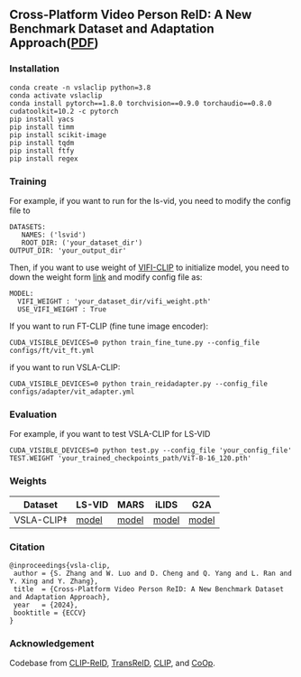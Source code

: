 ﻿## Cross-Platform Video Person ReID: A New Benchmark Dataset and Adaptation Approach([PDF]())
### Installation

```
conda create -n vslaclip python=3.8
conda activate vslaclip
conda install pytorch==1.8.0 torchvision==0.9.0 torchaudio==0.8.0 cudatoolkit=10.2 -c pytorch
pip install yacs
pip install timm
pip install scikit-image
pip install tqdm
pip install ftfy
pip install regex
```

### Training

For example, if you want to run for the ls-vid, you need to modify the config file to

```
DATASETS:
   NAMES: ('lsvid')
   ROOT_DIR: ('your_dataset_dir')
OUTPUT_DIR: 'your_output_dir'
```
Then, if you want to use weight of [VIFI-CLIP](https://github.com/muzairkhattak/ViFi-CLIP) to initialize model, you need to down the weight form [link](https://github.com/muzairkhattak/ViFi-CLIP) and modify config file as:

```
MODEL:
  VIFI_WEIGHT : 'your_dataset_dir/vifi_weight.pth'
  USE_VIFI_WEIGHT : True
```
If you want to run FT-CLIP (fine tune image encoder):

```
CUDA_VISIBLE_DEVICES=0 python train_fine_tune.py --config_file configs/ft/vit_ft.yml
```

if you want to run VSLA-CLIP:

```
CUDA_VISIBLE_DEVICES=0 python train_reidadapter.py --config_file configs/adapter/vit_adapter.yml
```

### Evaluation

For example, if you want to test VSLA-CLIP for LS-VID

```
CUDA_VISIBLE_DEVICES=0 python test.py --config_file 'your_config_file' TEST.WEIGHT 'your_trained_checkpoints_path/ViT-B-16_120.pth'
```

### Weights
| Dataset    | LS-VID    | MARS | iLIDS                                                                                          | G2A   |
|------------|-----------|------|------------------------------------------------------------------------------------------------|-------|
| VSLA-CLIP‡ | [model](https://drive.google.com/drive/folders/1Wh4AJ9g59lZO_6trKEIloaLqKdU_j6ps?usp=sharing)     | [model](https://drive.google.com/drive/folders/1Wh4AJ9g59lZO_6trKEIloaLqKdU_j6ps?usp=sharing) | [model](https://drive.google.com/drive/folders/1Wh4AJ9g59lZO_6trKEIloaLqKdU_j6ps?usp=sharing)  | [model](https://drive.google.com/drive/folders/1Wh4AJ9g59lZO_6trKEIloaLqKdU_j6ps?usp=sharing) |

### Citation
```
@inproceedings{vsla-clip,
 author = {S. Zhang and W. Luo and D. Cheng and Q. Yang and L. Ran and Y. Xing and Y. Zhang},
 title  = {Cross-Platform Video Person ReID: A New Benchmark Dataset and Adaptation Approach},
 year   = {2024},
 booktitle = {ECCV}
}
```

### Acknowledgement

Codebase from [CLIP-ReID](https://github.com/Syliz517/CLIP-ReID), [TransReID](https://github.com/damo-cv/TransReID), [CLIP](https://github.com/openai/CLIP), and [CoOp](https://github.com/KaiyangZhou/CoOp).
